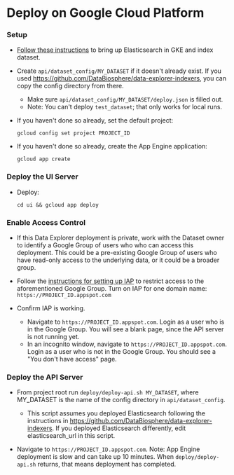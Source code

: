 # Deploy on Google Cloud Platform

### Setup

* [Follow these instructions](https://github.com/DataBiosphere/data-explorer-indexers/tree/master/bigquery/deploy)
to bring up Elasticsearch in GKE and index dataset.

* Create `api/dataset_config/MY_DATASET` if it doesn't already exist. If you used
  https://github.com/DataBiosphere/data-explorer-indexers, you can copy the
  config directory from there.
  * Make sure `api/dataset_config/MY_DATASET/deploy.json` is filled out.
  * Note: You can't deploy `test_dataset`; that only works for local runs.

* If you haven't done so already, set the default project:

  `gcloud config set project PROJECT_ID`

* If you haven't done so already, create the App Engine application:

  `gcloud app create`

### Deploy the UI Server

* Deploy:

  `cd ui && gcloud app deploy`

### Enable Access Control

* If this Data Explorer deployment is private, work with the Dataset owner to
identify a Google Group of users who who can access this deployment. This could
be a pre-existing Google Group of users who have read-only access to the
underlying data, or it could be a broader group.

* Follow the [instructions for setting up IAP](https://cloud.google.com/iap/docs/app-engine-quickstart#enabling_iap)
to restrict access to the aforementioned Google Group. Turn on IAP for one
domain name: `https://PROJECT_ID.appspot.com`

* Confirm IAP is working.
  * Navigate to `https://PROJECT_ID.appspot.com`. Login as a user who is in the
  Google Group. You will see a blank page, since the API server is not running
  yet.
  * In an incognito window, navigate to `https://PROJECT_ID.appspot.com`. Login
  as a user who is not in the Google Group. You should see a "You don't have
  access" page.

### Deploy the API Server

* From project root run `deploy/deploy-api.sh MY_DATASET`, where MY_DATASET is
  the name of the config directory in `api/dataset_config`.
  * This script assumes you deployed Elasticsearch following the instructions in
  https://github.com/DataBiosphere/data-explorer-indexers.
  If you deployed Elasticsearch differently, edit elasticsearch_url in this script.

* Navigate to `https://PROJECT_ID.appspot.com`. Note: App Engine deployment is
slow and can take up 10 minutes. When `deploy/deploy-api.sh` returns, that means
deployment has completed.
